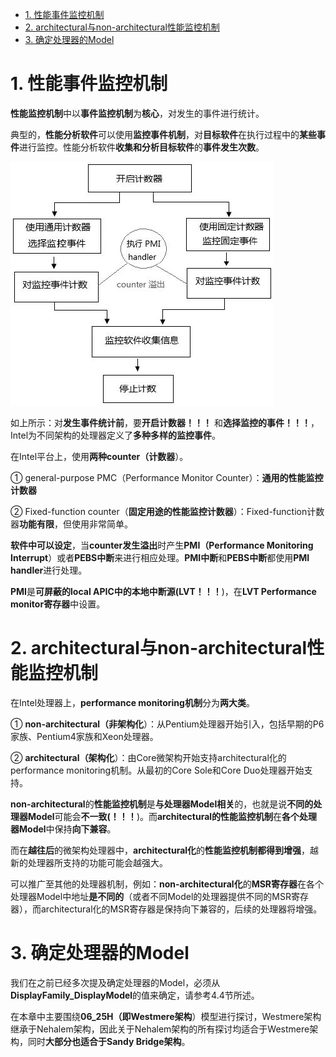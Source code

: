 
<!-- @import "[TOC]" {cmd="toc" depthFrom=1 depthTo=6 orderedList=false} -->

<!-- code_chunk_output -->

- [1. 性能事件监控机制](#1-性能事件监控机制)
- [2. architectural与non-architectural性能监控机制](#2-architectural与non-architectural性能监控机制)
- [3. 确定处理器的Model](#3-确定处理器的model)

<!-- /code_chunk_output -->

# 1. 性能事件监控机制

**性能监控机制**中以**事件监控机制**为**核心**，对发生的事件进行统计。

典型的，**性能分析软件**可以使用**监控事件机制**，对**目标软件**在执行过程中的**某些事件**进行监控。性能分析软件**收集和分析目标软件**的**事件发生次数**。

![config](./images/1.jpg)

如上所示：对**发生事件统计前**，要**开启计数器！！！** 和**选择监控的事件！！！**，Intel为不同架构的处理器定义了**多种多样的监控事件**。

在Intel平台上，使用**两种counter（计数器**）。

① general\-purpose PMC（Performance Monitor Counter）：**通用的性能监控计数器**

② Fixed\-function counter（**固定用途的性能监控计数器**）：Fixed\-function计数器**功能有限**，但使用非常简单。

**软件中可以设定**，当**counter发生溢出**时产生**PMI（Performance Monitoring Interrupt**）或者**PEBS中断**来进行相应处理。**PMI中断**和**PEBS中断**都使用**PMI handler**进行处理。

**PMI**是**可屏蔽的local APIC中的本地中断源(LVT！！！**)，在**LVT Performance monitor寄存器**中设置。

# 2. architectural与non-architectural性能监控机制

在Intel处理器上，**performance monitoring机制**分为**两大类**。

① **non\-architectural（非架构化**）：从Pentium处理器开始引入，包括早期的P6家族、Pentium4家族和Xeon处理器。

② **architectural（架构化**）：由Core微架构开始支持architectural化的performance monitoring机制。从最初的Core Sole和Core Duo处理器开始支持。

**non\-architectural**的**性能监控机制**是**与处理器Model相关**的，也就是说**不同的处理器Model**可能会**不一致(！！！**)。而**architectural的性能监控机制**在**各个处理器Model**中保持**向下兼容**。

而在**越往后**的微架构处理器中，**architectural化**的**性能监控机制都得到增强**，越新的处理器所支持的功能可能会越强大。

可以推广至其他的处理器机制，例如：**non\-architectural化**的**MSR寄存器**在各个处理器Model中地址**是不同的**（或者不同Model的处理器提供不同的MSR寄存器），而architectural化的MSR寄存器是保持向下兼容的，后续的处理器将增强。

# 3. 确定处理器的Model

我们在之前已经多次提及确定处理器的Model，必须从**DisplayFamily\_DisplayModel**的值来确定，请参考4.4节所述。

在本章中主要围绕**06\_25H（即Westmere架构**）模型进行探讨，Westmere架构继承于Nehalem架构，因此关于Nehalem架构的所有探讨均适合于Westmere架构，同时**大部分也适合于Sandy Bridge架构**。
